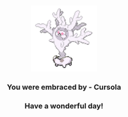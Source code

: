 <p align="center">
    <img src="https://raw.githubusercontent.com/PokeAPI/sprites/master/sprites/pokemon/864.png" width="150" height="150">
</p>
<h3 align="center">You were embraced by - <b>Cursola</b></h3>
<h3 align="center">Have a wonderful day!</h3>
